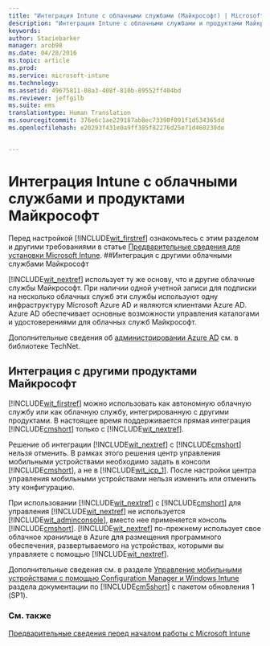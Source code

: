 ```yaml
---
title: "Интеграция Intune с облачными службами (Майкрософт) | Microsoft Intune"
description: "Интеграция Intune с облачными службами и продуктами Майкрософт, а также с другими продуктами Майкрософт"
keywords: 
author: Staciebarker
manager: arob98
ms.date: 04/28/2016
ms.topic: article
ms.prod: 
ms.service: microsoft-intune
ms.technology: 
ms.assetid: 49675811-08a3-408f-810b-89552ff404bd
ms.reviewer: jeffgilb
ms.suite: ems
translationtype: Human Translation
ms.sourcegitcommit: 376e6c1ae229187ab8ec73390f091f1d534365dd
ms.openlocfilehash: e20293f431e0a9ff385f82276d25e71d460230de


---
```


# Интеграция Intune с облачными службами и продуктами Майкрософт

Перед настройкой [!INCLUDE[wit_firstref](../includes/wit_firstref_md.md)] ознакомьтесь с этим разделом и другими требованиями в статье [Предварительные сведения для установки Microsoft Intune](what-to-know-before-you-start-microsoft-intune.md).
##Интеграция с другими облачными службами Майкрософт


[!INCLUDE[wit_nextref](../includes/wit_nextref_md.md)] использует ту же основу, что и другие облачные службы Майкрософт. При наличии одной учетной записи для подписки на несколько облачных служб эти службы используют одну инфраструктуру Microsoft Azure AD и являются клиентами Azure AD. Azure AD обеспечивает основные возможности управления каталогами и удостоверениями для облачных служб Майкрософт.

Дополнительные сведения об [администрировании Azure AD](http://technet.microsoft.com/library/hh967611.aspx) см. в библиотеке TechNet.

## Интеграция с другими продуктами Майкрософт
[!INCLUDE[wit_firstref](../includes/wit_firstref_md.md)] можно использовать как автономную облачную службу или как облачную службу, интегрированную с другими продуктами. В настоящее время поддерживается прямая интеграция [!INCLUDE[cmshort](../includes/cmshort_md.md)] только с [!INCLUDE[wit_nextref](../includes/wit_nextref_md.md)].

Решение об интеграции [!INCLUDE[wit_nextref](../includes/wit_nextref_md.md)] с [!INCLUDE[cmshort](../includes/cmshort_md.md)] нельзя отменить. В рамках этого решения центр управления мобильными устройствами необходимо задать в консоли [!INCLUDE[cmshort](../includes/cmshort_md.md)], а не в [!INCLUDE[wit_icp_1](../includes/wit_icp_1_md.md)]. После настройки центра управления мобильными устройствами нельзя изменить или отменить эту конфигурацию.

При использовании [!INCLUDE[wit_nextref](../includes/wit_nextref_md.md)] с [!INCLUDE[cmshort](../includes/cmshort_md.md)] для управления [!INCLUDE[wit_nextref](../includes/wit_nextref_md.md)] не используется [!INCLUDE[wit_adminconsole](../includes/wit_adminconsole_md.md)], вместо нее применяется консоль [!INCLUDE[cmshort](../includes/cmshort_md.md)]. [!INCLUDE[wit_nextref](../includes/wit_nextref_md.md)] по-прежнему использует свое облачное хранилище в Azure для размещения программного обеспечения, развертываемого на устройствах, которыми вы управляете с помощью [!INCLUDE[wit_nextref](../includes/wit_nextref_md.md)].

Дополнительные сведения см. в разделе [Управление мобильными устройствами с помощью Configuration Manager и Windows Intune](http://msdn.microsoft.com/library/2c6bd0e5-d436-41c8-bf38-30152d76be10) раздела документации по [!INCLUDE[cm5short](../includes/cm5short_md.md)] с пакетом обновления 1 (SP1).

### См. также
[Предварительные сведения перед началом работы с Microsoft Intune](what-to-know-before-you-start-microsoft-intune.md)


<!--HONumber=Jul16_HO3-->


